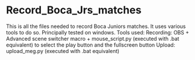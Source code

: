 # Record_Boca_Jrs_matches
This is all the files needed to record Boca Juniors matches. It uses various tools to do so.
Principally tested on windows. 
Tools used:
Recording: OBS + Advanced scene switcher macro + mouse_script.py (executed with .bat equivalent) to select the play button and the fullscreen button
Upload: upload_meg.py (executed with .bat equivalent)


